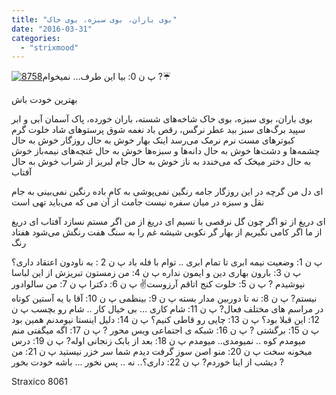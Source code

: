 ```yaml
---
title: "ﺑﻮﯼ ﺑﺎﺭﺍﻥ، ﺑﻮﯼ ﺳﺒﺰﻩ، ﺑﻮﯼ ﺧﺎﮎ"
date: "2016-03-31"
categories: 
  - "strixmood"
---
```


[![8758](http://localhost/wp-content/uploads/2016/04/8758-300x256.png)](http://localhost/wp-content/uploads/2016/04/8758.png)پ ن 0: بیا این طرف... نمیخوام ?☔

بهترین خودت باش

ﺑﻮﯼ ﺑﺎﺭﺍﻥ، ﺑﻮﯼ ﺳﺒﺰﻩ، ﺑﻮﯼ ﺧﺎﮎ ﺷﺎﺧﻪﻫﺎﯼ ﺷﺴﺘﻪ، ﺑﺎﺭﺍﻥ ﺧﻮﺭﺩﻩ، ﭘﺎﮎ ﺁﺳﻤﺎﻥ ﺁﺑﯽ ﻭ ﺍﺑﺮ ﺳﭙﯿﺪ ﺑﺮﮒﻫﺎﯼ ﺳﺒﺰ ﺑﯿﺪ ﻋﻄﺮ ﻧﺮﮔﺲ، ﺭﻗﺺ ﺑﺎﺩ ﻧﻐﻤﻪ ﺷﻮﻕ ﭘﺮﺳﺘﻮﻫﺎﯼ ﺷﺎﺩ ﺧﻠﻮﺕ ﮔﺮﻡ ﮐﺒﻮﺗﺮﻫﺎﯼ ﻣﺴﺖ ﻧﺮﻡ ﻧﺮﻣﮏ ﻣﯽﺭﺳﺪ ﺍﯾﻨﮏ ﺑﻬﺎﺭ ﺧﻮﺵ ﺑﻪ ﺣﺎﻝ ﺭﻭﺯﮔﺎﺭ ﺧﻮﺵ ﺑﻪ ﺣﺎﻝ ﭼﺸﻤﻪﻫﺎ ﻭ ﺩﺷﺖﻫﺎ ﺧﻮﺵ ﺑﻪ ﺣﺎﻝ ﺩﺍﻧﻪﻫﺎ ﻭ ﺳﺒﺰﻩﻫﺎ ﺧﻮﺵ ﺑﻪ ﺣﺎﻝ ﻏﻨﭽﻪﻫﺎﯼ ﻧﯿﻤﻪﺑﺎﺯ ﺧﻮﺵ ﺑﻪ ﺣﺎﻝ ﺩﺧﺘﺮ ﻣﯿﺨﮏ ﮐﻪ ﻣﯽﺧﻨﺪﺩ ﺑﻪ ﻧﺎﺯ ﺧﻮﺵ ﺑﻪ ﺣﺎﻝ ﺟﺎﻡ ﻟﺒﺮﯾﺰ ﺍﺯ ﺷﺮﺍﺏ ﺧﻮﺵ ﺑﻪ ﺣﺎﻝ ﺁﻓﺘﺎﺏ

ﺍﯼ ﺩﻝ ﻣﻦ ﮔﺮﭼﻪ ﺩﺭ ﺍﯾﻦ ﺭﻭﺯﮔﺎﺭ ﺟﺎﻣﻪ ﺭﻧﮕﯿﻦ ﻧﻤﯽﭘﻮﺷﯽ ﺑﻪ ﮐﺎﻡ ﺑﺎﺩﻩ ﺭﻧﮕﯿﻦ ﻧﻤﯽﺑﯿﻨﯽ ﺑﻪ ﺟﺎﻡ ﻧﻘﻞ ﻭ ﺳﺒﺰﻩ ﺩﺭ ﻣﯿﺎﻥ ﺳﻔﺮﻩ ﻧﯿﺴﺖ ﺟﺎﻣﺖ ﺍﺯ ﺁﻥ ﻣﯽ ﮐﻪ ﻣﯽﺑﺎﯾﺪ ﺗﻬﯽ ﺍﺳﺖ

ﺍﯼ ﺩﺭﯾﻎ ﺍﺯ ﺗﻮ ﺍﮔﺮ ﭼﻮﻥ ﮔﻞ ﻧﺮﻗﺼﯽ ﺑﺎ ﻧﺴﯿﻢ ﺍﯼ ﺩﺭﯾﻎ ﺍﺯ ﻣﻦ ﺍﮔﺮ ﻣﺴﺘﻢ ﻧﺴﺎﺯﺩ ﺁﻓﺘﺎﺏ ﺍﯼ ﺩﺭﯾﻎ ﺍﺯ ﻣﺎ ﺍﮔﺮ ﮐﺎﻣﯽ ﻧﮕﯿﺮﯾﻢ ﺍﺯ ﺑﻬﺎﺭ ﮔﺮ ﻧﮑﻮﺑﯽ ﺷﯿﺸﻪ ﻏﻢ ﺭﺍ ﺑﻪ ﺳﻨﮓ ﻫﻔﺖ ﺭﻧﮕﺶ ﻣﯽﺷﻮﺩ ﻫﻔﺘﺎﺩ ﺭﻧﮓ

پ ن 1: وضعیت نیمه ابری تا تمام ابری .. توام با فله باد پ ن 2 : به ناودون اعتقاد داری؟ پ ن 3: بارون بهاری دین و ایمون نداره پ ن 4: من زمستون تبریزش از این لباسا نپوشیدم ? پ ن 5: خلوت کنج اتاقم آرزوست✌ پ ن 6: دکترا پ ن 7: من سالوادور نیستم? پ ن 8: نه تا دوربین مدار بسته پ ن 9: بینظمی پ ن 10: آقا با یه آستین کوتاه در مراسم های مختلف فعال? پ ن 11: شام کاری ... بی خیال کار .. شام رو بچسب پ ن 12: این قبلا بود؟ پ ن 13: چایی رو قاطی کنیم؟ پ ن 14: دلیل اینستا نیومدنم همین بود پ ن 15: برگشتی ? پ ن 16: شبکه ی اجتماعی ویس محور ? پ ن 17: اگه میگفتی منم میومدم کوه .. نمیومدی.. میومدم پ ن 18: بعد از بابک زنجانی اوله? پ ن 19: درس میخونه سخت پ ن 20: منو اصن سوز گرفت دیدم شما سر خزر نیستید پ ن 21: من دیشب از اینا خوردم? پ ن 22: داری؟.. نه .. پس نخور ... باشه خودت بخور ?

Straxico 8061
